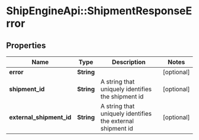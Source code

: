 # ShipEngineApi::ShipmentResponseError

## Properties
Name | Type | Description | Notes
------------ | ------------- | ------------- | -------------
**error** | **String** |  | [optional] 
**shipment_id** | **String** | A string that uniquely identifies the shipment id | [optional] 
**external_shipment_id** | **String** | A string that uniquely identifies the external shipment id | [optional] 


